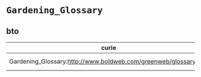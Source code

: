 # `Gardening_Glossary`
## bto
| curie                                                           |   usages | nodes                                                                                                           |
|-----------------------------------------------------------------|----------|-----------------------------------------------------------------------------------------------------------------|
| Gardening_Glossary:http://www.boldweb.com/greenweb/glossary.htm |        1 | [http://purl.obolibrary.org/obo/BTO:0000355](https://bioregistry.io/http://purl.obolibrary.org/obo/BTO:0000355) |
